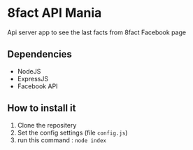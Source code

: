 8fact API Mania
===============

Api server app to see the last facts from 8fact Facebook page


Dependencies
-----------------

- NodeJS
- ExpressJS
- Facebook API


How to install it
-----------------

1. Clone the repositery
2. Set the config settings (file `config.js`)
3. run this command : `node index`
